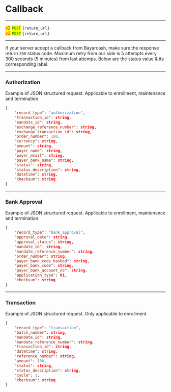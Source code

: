 # Callback

***

<mark style="color:red;">v2</mark>  <mark style="color:green;">`POST`</mark>  `{return_url}` \
<mark style="color:red;">v3</mark> <mark style="color:green;">`POST`</mark>  `{return_url}`

***



If your server accept a callback from Bayarcash, make sure the response return `200` status code. Maximum retry from our side is 5 attempts every 300 seconds (5 minutes) from last attemps. Below are the status value & its corresponding label.



***

### Authorization

Example of JSON structured request. Applicable to enrollment, maintenance and termination.



```json
{
    "record_type": "authorization",
    "transaction_id": string,
    "mandate_id": string,
    "exchange_reference_number": string,
    "exchange_transaction_id": string,
    "order_number": 100,
    "currency": string,
    "amount": string,
    "payer_name": string,
    "payer_email": string,
    "payer_bank_name": string,
    "status": string,
    "status_description": string,
    "datetime": string,
    "checksum": string
}
```



***

### Bank Approval

Example of JSON structured request. Applicable to enrollment, maintenance and termination.



```json
{
    "record_type": "bank_approval",
    "approval_date": string,
    "approval_status": string,
    "mandate_id": string,
    "mandate_reference_number": string,
    "order_number": string,
    "payer_bank_code_hashed": string,
    "payer_bank_code": string,
    "payer_bank_account_no": string,
    "application_type": 01,
    "checksum": string
}
```



***

### Transaction

Example of JSON structured request. Only applicable to enrollment.



```json
{
    "record_type": "transaction",
    "batch_number": string,
    "mandate_id": string,
    "mandate_reference_number": string,
    "transaction_id": string,
    "datetime": string,
    "reference_number": string,
    "amount": 100,
    "status": string,
    "status_description": string,
    "cycle": 1,
    "checksum": string
}
```

